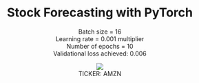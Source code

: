 <div align="center">
<h1>Stock Forecasting with PyTorch</h1>
  Batch size = 16<br/>
  Learning rate = 0.001 multiplier<br/>
  Number of epochs = 10<br/>
  Validational loss achieved: 0.006<br/>
</div>



<p align="center">
  <img src="https://github.com/anthony-som/stock_forecasting/assets/98991855/046e3e0b-07e4-4d23-8386-b163c3b9e1b6"/>

</br>
  TICKER: AMZN
</p>
